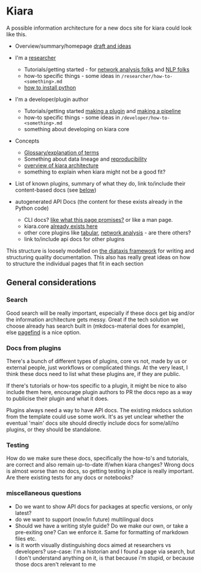 # Kiara

A possible information architecture for a new docs site for kiara could look like this.

- Overview/summary/homepage [draft and ideas](./overview.md)

- I'm a [researcher](./researcher/index.md)

  - Tutorials/getting started - for [network analysis folks](/researcher/getting-started-network-analysis.md) and [NLP folks](/researcher/getting-started-nlp.md)
  - how-to specific things - some ideas in `/researcher/how-to-<something>.md`
  - [how to install python](./researcher/how-to-install-python.md)

- I'm a developer/plugin author

  - Tutorials/getting started [making a plugin](./developer/getting-started-making-plugin.md) and [making a pipeline](./developer/getting-started-making-pipeline.md)
  - how-to specific things - some ideas in `/developer/how-to-<something>.md`
  - something about developing on kiara core

- Concepts

  - [Glossary/explanation of terms](./concepts/glossary.md)
  - Something about data lineage and [reproducibility](./concepts/reproducible-research.md)
  - [overview of kiara architecture](./concepts/architecture.md)
  - something to explain when kiara might not be a good fit?

- List of known plugins, summary of what they do, link to/include their content-based docs (see [below](#docs-from-plugins))

- autogenerated API Docs (the content for these exists already in the Python code)
  - CLI docs? [like what this page promises?](https://dharpa.org/kiara.documentation/latest/usage/) or like a man page.
  - kiara.core [already exists here](https://dharpa.org/kiara/latest/reference/kiara/__init__/)
  - other core plugins like [tabular](https://dharpa.org/kiara_plugin.tabular/latest/reference/kiara_plugin/tabular/__init__/), [network analysis](https://dharpa.org/kiara_plugin.network_analysis/latest/reference/kiara_plugin/network_analysis/__init__/) - are there others?
  - link to/include api docs for other plugins

This structure is loosely modelled on [the diataxis framework](https://diataxis.fr/) for writing and structuring quality documentation. This also has really great ideas on how to structure the individual pages that fit in each section

## General considerations

### Search

Good search will be really important, especially if these docs get big and/or the information architecture gets messy. Great if the tech solution we choose already has search built in (mkdocs-material does for example), else [pagefind](https://pagefind.app/) is a nice option.

### Docs from plugins

There's a bunch of different types of plugins, core vs not, made by us or external people, just workflows or complicated things. At the very least, I think these docs need to list what these plugins are, if they are public.

If there's tutorials or how-tos specific to a plugin, it might be nice to also include them here, encourage plugin authors to PR the docs repo as a way to publicise their plugin and what it does.

Plugins always need a way to have API docs. The existing mkdocs solution from the template could use some work. It's as yet unclear whether the eventual 'main' docs site should directly include docs for some/all/no plugins, or they should be standalone.

### Testing

How do we make sure these docs, specifically the how-to's and tutorials, are correct and also remain up-to-date if/when kiara changes? Wrong docs is almost worse than no docs, so getting testing in place is really important. Are there existing tests for any docs or notebooks?

### miscellaneous questions

- Do we want to show API docs for packages at specfic versions, or only latest?
- do we want to support (now/in future) multilingual docs
- Should we have a writing style guide? Do we make our own, or take a pre-exiting one? Can we enforce it. Same for formatting of markdown files etc.
- is it worth visually distinguishing docs aimed at researchers vs developers? use-case: I'm a historian and I found a page via search, but I don't understand anything on it, is that because i'm stupid, or because those docs aren't relevant to me
